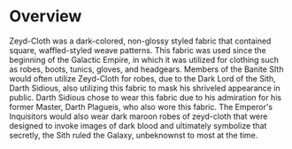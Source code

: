 # Overview

Zeyd-Cloth was a dark-colored, non-glossy styled fabric that contained square, waffled-styled weave patterns.
This fabric was used since the beginning of the Galactic Empire, in which it was utilized for clothing such as robes, boots, tunics, gloves, and headgears.
Members of the Banite SIth would often utilize Zeyd-Cloth for robes, due to the Dark Lord of the Sith, Darth Sidious, also utilizing this fabric to mask his shriveled appearance in public.
Darth Sidious chose to wear this fabric due to his admiration for his former Master, Darth Plagueis, who also wore this fabric.
The Emperor's Inquisitors would also wear dark maroon robes of zeyd-cloth that were designed to invoke images of dark blood and ultimately symbolize that secretly, the Sith ruled the Galaxy, unbeknownst to most at the time.
